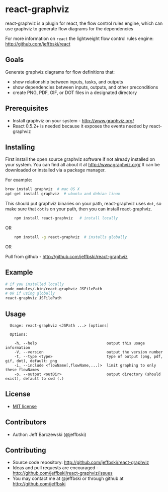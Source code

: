 # react-graphviz

react-graphviz is a plugin for react, the flow control rules engine, which can use graphviz to generate flow diagrams for the dependencies

For more information on `react` the lightweight flow control rules engine:  http://github.com/jeffbski/react

## Goals

Generate graphviz diagrams for flow definitions that:

 - show relationship between inputs, tasks, and outputs
 - show dependencies between inputs, outputs, and other preconditions
 - create PNG, PDF, GIF, or DOT files in a designated directory


## Prerequisites

 - Install graphviz on your system - http://www.graphviz.org/
 - React 0.5.2+ is needed because it exposes the events needed by react-graphviz

## Installing

First install the open source graphviz software if not already installed on your system. You can find all about it at http://www.graphviz.org/
It can be downloaded or installed via a package manager.

For example:

```bash
brew install graphviz  # mac OS X
apt-get install graphviz  # ubuntu and debian linux
```

This should put graphviz binaries on your path, react-graphviz uses `dot`, so make sure that `dot` is on your path, then you can install react-graphviz.


```bash
    npm install react-graphviz   # install locally
```

OR

```bash
    npm install -g react-graphviz  # installs globally
```

OR

Pull from github - http://github.com/jeffbski/react-graphviz


## Example

```bash
# if you installed locally
node_modules/.bin/react-graphviz JSFilePath
# OR if using globally
react-graphviz JSFilePath
```

## Usage

```
  Usage: react-graphviz <JSPath ...> [options]

  Options:

    -h, --help                               output this usage information
    -V, --version                            output the version number
    -t, --type <type>                        type of output (png, pdf, gif, dot), default: png
    -i, --include <flowName[,flowName,...]>  limit graphing to only these flowNames
    -o, --output <outDir>                    output directory (should exist), default to cwd (.)
```


## License

 - [MIT license](http://github.com/jeffbski/react-graphviz/raw/master/LICENSE)

## Contributors

 - Author: Jeff Barczewski (@jeffbski)

## Contributing

 - Source code repository: http://github.com/jeffbski/react-graphviz
 - Ideas and pull requests are encouraged  - http://github.com/jeffbski/react-graphviz/issues
 - You may contact me at @jeffbski or through github at http://github.com/jeffbski

